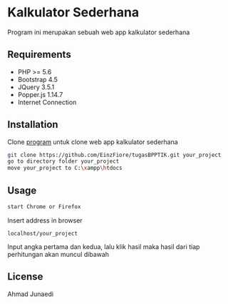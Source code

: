 # Kalkulator Sederhana

Program ini merupakan sebuah web app kalkulator sederhana

## Requirements
* PHP >= 5.6
* Bootstrap 4.5
* JQuery 3.5.1
* Popper.js 1.14.7
* Internet Connection

## Installation

Clone
[program](https://github.com/EinzFiore/tugasBPPTIK.git) untuk clone web app kalkulator sederhana

```bash
git clone https://github.com/EinzFiore/tugasBPPTIK.git your_project
go to directory folder your_project
move your_project to C:\xampp\htdocs

```

## Usage
```bash
start Chrome or Firefox
```
Insert address in browser

```
localhost/your_project

```

Input angka pertama dan kedua, lalu klik hasil maka hasil dari tiap perhitungan
akan muncul dibawah

## License
Ahmad Junaedi
